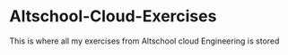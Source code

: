 # Altschool-Cloud-Exercises
This is where all my exercises from Altschool cloud Engineering is stored
